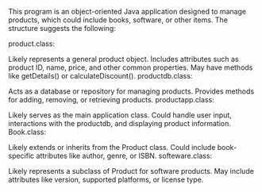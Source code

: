 This program is an object-oriented Java application designed to manage products, which could include books, software, or other items. The structure suggests the following:

product.class:

Likely represents a general product object.
Includes attributes such as product ID, name, price, and other common properties.
May have methods like getDetails() or calculateDiscount().
productdb.class:

Acts as a database or repository for managing products.
Provides methods for adding, removing, or retrieving products.
productapp.class:

Likely serves as the main application class.
Could handle user input, interactions with the productdb, and displaying product information.
Book.class:

Likely extends or inherits from the Product class.
Could include book-specific attributes like author, genre, or ISBN.
softeware.class:

Likely represents a subclass of Product for software products.
May include attributes like version, supported platforms, or license type.
